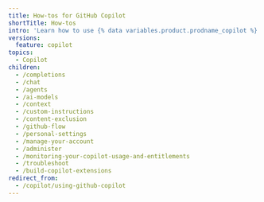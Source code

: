 ```yaml
---
title: How-tos for GitHub Copilot
shortTitle: How-tos
intro: 'Learn how to use {% data variables.product.prodname_copilot %}.'
versions:
  feature: copilot
topics:
  - Copilot
children:
  - /completions
  - /chat
  - /agents
  - /ai-models
  - /context
  - /custom-instructions
  - /content-exclusion
  - /github-flow
  - /personal-settings
  - /manage-your-account
  - /administer
  - /monitoring-your-copilot-usage-and-entitlements
  - /troubleshoot
  - /build-copilot-extensions
redirect_from:
  - /copilot/using-github-copilot
---
```


